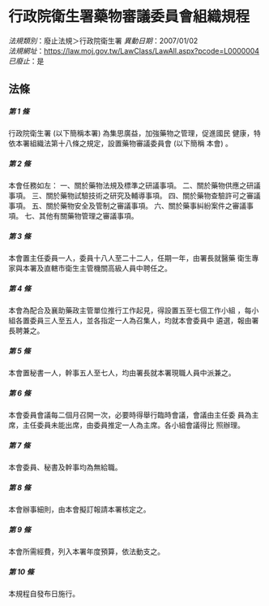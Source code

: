# 行政院衛生署藥物審議委員會組織規程

*法規類別*：廢止法規＞行政院衛生署
*異動日期*：2007/01/02  
*法規網址*：https://law.moj.gov.tw/LawClass/LawAll.aspx?pcode=L0000004
*已廢止*：是


## 法條
##### 第 1 條
行政院衛生署 (以下簡稱本署) 為集思廣益，加強藥物之管理，促進國民
健康，特依本署組織法第十八條之規定，設置藥物審議委員會 (以下簡稱
本會) 。

##### 第 2 條
本會任務如左：
一、關於藥物法規及標準之研議事項。
二、關於藥物供應之研議事項。
三、關於藥物試驗技術之研究及輔導事項。
四、關於藥物查驗許可之審議事項。
五、關於藥物安全及管制之審議事項。
六、關於藥事糾紛案件之審議事項。
七、其他有關藥物管理之審議事項。


##### 第 3 條
本會置主任委員一人，委員十八人至二十二人，任期一年，由署長就醫藥
衛生專家與本署及直轄市衛生主管機關高級人員中聘任之。

##### 第 4 條
本會為配合及襄助藥政主管單位推行工作起見，得設置五至七個工作小組
，每小組各置委員三人至五人，並各指定一人為召集人，均就本會委員中
遴選，報由署長聘兼之。

##### 第 5 條
本會置秘書一人，幹事五人至七人，均由署長就本署現職人員中派兼之。

##### 第 6 條
本會委員會議每二個月召開一次，必要時得舉行臨時會議，會議由主任委
員為主席，主任委員未能出席，由委員推定一人為主席。各小組會議得比
照辦理。

##### 第 7 條
本會委員、秘書及幹事均為無給職。

##### 第 8 條
本會辦事細則，由本會擬訂報請本署核定之。

##### 第 9 條
本會所需經費，列入本署年度預算，依法動支之。

##### 第 10 條
本規程自發布日施行。


